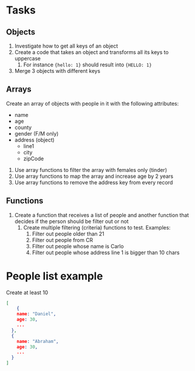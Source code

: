 # Tasks

## Objects

1. Investigate how to get all keys of an object
2. Create a code that takes an object and transforms all its keys to uppercase
   1. For instance `{hello: 1}` should result into `{HELLO: 1}`
3. Merge 3 objects with different keys

## Arrays

Create an array of objects with people in it with the following attributes:

- name
- age
- county
- gender (F/M only)
- address (object)
  - line1
  - city
  - zipCode

1. Use array functions to filter the array with females only (tinder)
2. Use array functions to map the array and increase age by 2 years
3. Use array functions to remove the address key from every record

## Functions

1. Create a function that receives a list of people and another function that decides if the person should be filter out or not
   1. Create multiple filtering (criteria) functions to test. Examples:
      1. Filter out people older than 21
      2. Filter out people from CR
      3. Filter out people whose name is Carlo
      4. Filter out people whose address line 1 is bigger than 10 chars

# People list example

Create at least 10

```json
[
    {
    name: "Daniel",
    age: 30,
    ...
  },
  {
    name: "Abraham",
    age: 30,
    ...
  }
]
```
